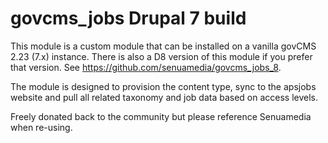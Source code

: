 # govcms_jobs Drupal 7 build

This module is a custom module that can be installed on a vanilla govCMS 2.23 (7.x) instance. There is also a D8 version of this module if you prefer that version. See https://github.com/senuamedia/govcms_jobs_8.

The module is designed to provision the content type, sync to the apsjobs website and pull all related taxonomy and job data based on access levels.

Freely donated back to the community but please reference Senuamedia when re-using.